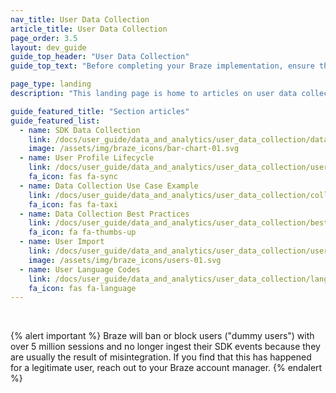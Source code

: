 ```yaml
---
nav_title: User Data Collection
article_title: User Data Collection
page_order: 3.5
layout: dev_guide
guide_top_header: "User Data Collection"
guide_top_text: "Before completing your Braze implementation, ensure that you have a conversation between your marketing team and your development team regarding your marketing goals. It's useful to consider these goals and work backwards from them when deciding what data to track, and how to track that data with Braze."

page_type: landing
description: "This landing page is home to articles on user data collection. Here, you can find resources on archival definitions, importing users, the user profile lifecycle, use cases, best practices, and more."

guide_featured_title: "Section articles"
guide_featured_list:
  - name: SDK Data Collection
    link: /docs/user_guide/data_and_analytics/user_data_collection/data_collected_by_default/
    image: /assets/img/braze_icons/bar-chart-01.svg
  - name: User Profile Lifecycle
    link: /docs/user_guide/data_and_analytics/user_data_collection/user_profile_lifecycle/
    fa_icon: fas fa-sync
  - name: Data Collection Use Case Example
    link: /docs/user_guide/data_and_analytics/user_data_collection/collection_use_case/
    fa_icon: fas fa-taxi
  - name: Data Collection Best Practices
    link: /docs/user_guide/data_and_analytics/user_data_collection/best_practices/
    fa_icon: fa fa-thumbs-up
  - name: User Import
    link: /docs/user_guide/data_and_analytics/user_data_collection/user_import/
    image: /assets/img/braze_icons/users-01.svg
  - name: User Language Codes
    link: /docs/user_guide/data_and_analytics/user_data_collection/language_codes/
    fa_icon: fas fa-language
---
```


<br>

{% alert important %}
Braze will ban or block users ("dummy users") with over 5 million sessions and no longer ingest their SDK events because they are usually the result of misintegration. If you find that this has happened for a legitimate user, reach out to your Braze account manager.
{% endalert %}

<br>
